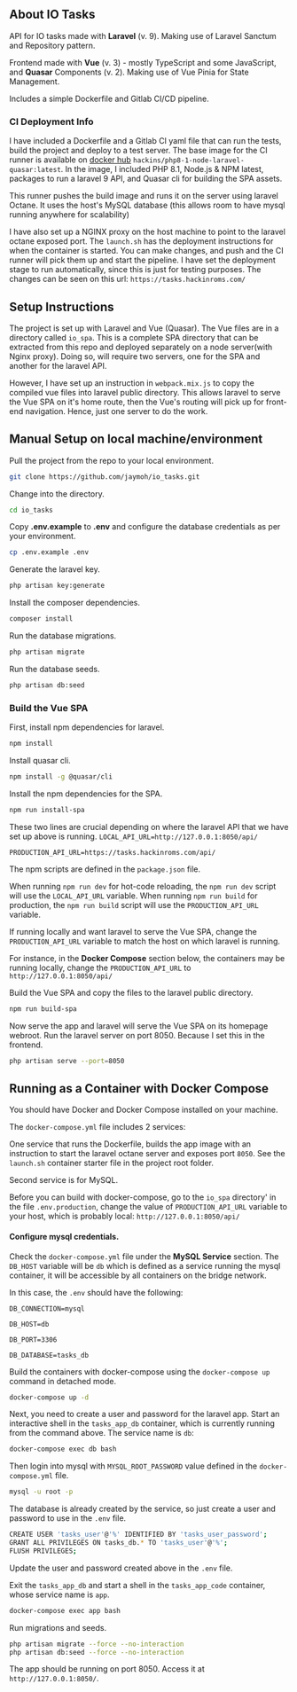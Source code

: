 ## About IO Tasks

API for IO tasks made with **Laravel** (v. 9). Making use of Laravel Sanctum and Repository pattern.

Frontend made with **Vue** (v. 3) - mostly TypeScript and some JavaScript, and **Quasar** Components (v. 2). 
Making use of Vue Pinia for State Management. 

Includes a simple Dockerfile and Gitlab CI/CD pipeline.

### CI Deployment Info
I have included a Dockerfile and a Gitlab CI yaml file 
that can run the tests, build the project and deploy to a test server.
The base image for the CI runner is available on [docker hub](https://hub.docker.com/r/hackins/php8-1-node-laravel-quasar)
`hackins/php8-1-node-laravel-quasar:latest`. 
In the image, I included PHP 8.1, Node.js & NPM latest, packages to run a laravel 9 API, and Quasar cli for building the SPA assets.

This runner pushes the build image and runs it on the server using laravel Octane. 
It uses the host's MySQL database (this allows room to have mysql running anywhere for scalability)

I have also set up a NGINX proxy on the host machine to point to the laravel octane exposed port. 
The `launch.sh` has the deployment instructions for when the container is started. 
You can make changes, and push and the CI runner will pick them up and start the pipeline. 
I have set the deployment stage to run automatically, since this is just for testing purposes. 
The changes can be seen on this url: `https://tasks.hackinroms.com/`

## Setup Instructions
The project is set up with Laravel and Vue (Quasar). The Vue files are in a directory called `io_spa`. 
This is a complete SPA directory that can be extracted from this repo and deployed separately on a node server(with Nginx proxy). 
Doing so, will require two servers, one for the SPA and another for the laravel API. 

However, I have set up an instruction in `webpack.mix.js` to copy the compiled vue files into laravel public directory. 
This allows laravel to serve the Vue SPA on it's home route, then the Vue's routing will pick up for front-end navigation.
Hence, just one server to do the work. 

## Manual Setup on local machine/environment
Pull the project from the repo to your local environment.

```bash
git clone https://github.com/jaymoh/io_tasks.git
```
Change into the directory.

```bash
cd io_tasks
```
Copy **.env.example** to **.env** and configure the database credentials as per your environment.

```bash
cp .env.example .env
```
Generate the laravel key.

```bash
php artisan key:generate
```
Install the composer dependencies.

```bash
composer install
```
Run the database migrations.

```bash
php artisan migrate
```
Run the database seeds.

```bash
php artisan db:seed
```

### Build the Vue SPA
First, install npm dependencies for laravel.

```bash
npm install
```

Install quasar cli.

```bash
npm install -g @quasar/cli
```
Install the npm dependencies for the SPA.

```bash
npm run install-spa
```

These two lines are crucial depending on where the laravel API that we have set up above is running.
`LOCAL_API_URL=http://127.0.0.1:8050/api/`

`PRODUCTION_API_URL=https://tasks.hackinroms.com/api/`

The npm scripts are defined in the `package.json` file. 

When running `npm run dev` for hot-code reloading, the `npm run dev` script will use the `LOCAL_API_URL` variable. 
When running `npm run build` for production, the `npm run build` script will use the `PRODUCTION_API_URL` variable. 

If running locally and want laravel to serve the Vue SPA, 
change the `PRODUCTION_API_URL` variable to match the host on which laravel is running. 

For instance, in the **Docker Compose** section below, the containers may be running locally, change the `PRODUCTION_API_URL` to `http://127.0.0.1:8050/api/`

Build the Vue SPA and copy the files to the laravel public directory.

```bash
npm run build-spa
```

Now serve the app and laravel will serve the Vue SPA on its homepage webroot.
Run the laravel server on port 8050.
Because I set this in the frontend.

```bash
php artisan serve --port=8050
```

## Running as a Container with Docker Compose
You should have Docker and Docker Compose installed on your machine.

The `docker-compose.yml` file includes 2 services: 

One service that runs the Dockerfile, builds the app image 
with an instruction to start the laravel octane server and exposes port `8050`.
See the `launch.sh` container starter file in the project root folder.

Second service is for MySQL. 

Before you can build with docker-compose, go to the `io_spa` directory' in the file `.env.production`, 
change the value of `PRODUCTION_API_URL` variable to your host, which is probably local: `http://127.0.0.1:8050/api/`

#### Configure mysql credentials.

Check the `docker-compose.yml` file under the **MySQL Service** section. The `DB_HOST` variable will be `db` which is defined as a service running 
the mysql container, it will be accessible by all containers on the bridge network. 

In this case, the `.env` should have the following: 

`DB_CONNECTION=mysql`

`DB_HOST=db`

`DB_PORT=3306`

`DB_DATABASE=tasks_db`

Build the containers with docker-compose using the `docker-compose up` command in detached mode.

```bash
docker-compose up -d
```

Next, you need to create a user and password for the laravel app. 
Start an interactive shell in the `tasks_app_db` container, 
which is currently running from the command above. The service name is `db`:

```bash
docker-compose exec db bash
```

Then login into mysql with `MYSQL_ROOT_PASSWORD` value defined in the `docker-compose.yml` file.

```bash
mysql -u root -p
```

The database is already created by the service, so just create a user and password to use in the `.env` file.

```bash
CREATE USER 'tasks_user'@'%' IDENTIFIED BY 'tasks_user_password';
GRANT ALL PRIVILEGES ON tasks_db.* TO 'tasks_user'@'%';
FLUSH PRIVILEGES;
```

Update the user and password created above in the `.env` file. 

Exit the `tasks_app_db` and start a shell in the `tasks_app_code` container, whose service name is `app`. 

```bash
docker-compose exec app bash
```

Run migrations and seeds.

```bash
php artisan migrate --force --no-interaction
php artisan db:seed --force --no-interaction
```

The app should be running on port 8050. Access it at `http://127.0.0.1:8050/`.
